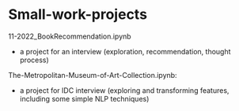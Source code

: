 # Small-work-projects

11-2022_BookRecommendation.ipynb
- a project for an interview (exploration, recommendation, thought process)

The-Metropolitan-Museum-of-Art-Collection.ipynb:
- a project for IDC interview (exploring and transforming features, including some simple NLP techniques)
